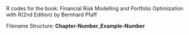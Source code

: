 R codes for the book: Financial Risk Modelling and Portfolio Optimization with R(2nd Edition) by Bernhard Pfaff

Filename Structure: **Chapter-Number**_**Example-Number**
